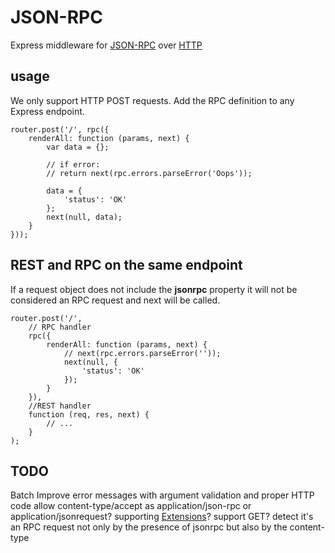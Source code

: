 # JSON-RPC
Express middleware for [JSON-RPC](http://www.jsonrpc.org/specification) over [HTTP](http://www.simple-is-better.org/json-rpc/jsonrpc20-over-http.html)

## usage
We only support HTTP POST requests. Add the RPC definition to any Express endpoint.

```
router.post('/', rpc({
    renderAll: function (params, next) {
    	var data = {};

    	// if error:
        // return next(rpc.errors.parseError('Oops'));

		data = {
            'status': 'OK'
        };
        next(null, data);
    }
}));
```

## REST and RPC on the same endpoint
If a request object does not include the **jsonrpc** property it will not be considered an RPC request and next will be called.

```
router.post('/', 
	// RPC handler
	rpc({
	    renderAll: function (params, next) {
	        // next(rpc.errors.parseError(''));
	        next(null, {
	            'status': 'OK'
	        });
	    }
	}),
	//REST handler
	function (req, res, next) {
		// ...
	}
);
```

## TODO
Batch
Improve error messages with argument validation and proper HTTP code
allow content-type/accept as application/json-rpc or application/jsonrequest?
supporting [Extensions](https://jsonrpcx.org/)?
support GET?
detect it's an RPC request not only by the presence of jsonrpc but also by the content-type